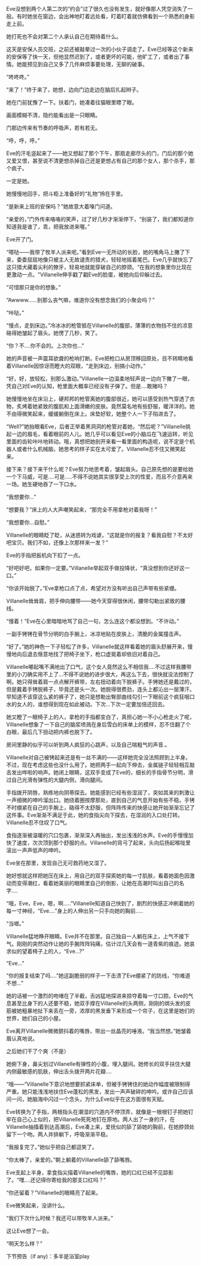 Eve没想到两个人第二次的“约会”过了很久也没有发生，就好像那人凭空消失了一般。有时她坐在窗边，会出神地盯着远处看，盯着盯着就仿佛看到一个熟悉的身影走上前。

她打死也不会对第二个人承认自己在期待着什么。

这天是安保人员交班，之前还被敲晕过一次的小伙子调走了。Eve已经等这个新来的安保等了快一天，但他显然迟到了，或者更坏的可能，他旷工了，或者出了事情。她能预见到自己又多了几件麻烦事要处理，无聊的破事。

“咚咚咚。”

“来了！”终于来了，她想，边向门边走边在脑后扎起辫子。

她在门前犹豫了一下。扶着门，她凑着往猫眼里瞟了眼。

画面模糊不清，隐约能看出是一只眼睛。

门那边传来有节奏的呼吸声，若有若无。

“呼，呼，呼。”

Eve的汗毛竖起来了——她又想起了那个下午，那扇走廊尽头的门，门后的那个她又爱又恨，甚至说不清更想杀掉自己还是更想占有自己的那个女人，那个杀手，那个疯子。

一定是她。

她慢慢地回手，把斗柜上准备好的“礼物”拎在手里。

“是新来上班的安保吗？”她故意大着嗓门问道。

“亲爱的，”门外传来咯咯的笑声，过了好几秒才渐渐停下，“别装了，我们都知道你知道我是谁了，乖，把我放进来喔。”

Eve开了门。

“嗒哒——我带了牧羊人派来呢。”看到Eve一无所动的长脸，她的嘴角马上撇了下来，委委屈屈地像只被主人无故谴责的猎犬，轻轻地摇着尾巴。Eve几乎就快忘了这只猎犬藏着尖利的獠牙，轻易地就能穿破自己的脖颈。“在我的想象里你比现在更激动一点。"Villanelle伸手戳了戳Eve的脸蛋，被她向后仰躲过去。

“可惜那只是你的想象。”

“Awwww......别那么丧气嘛，难道你没有想念我们的小聚会吗？”

“咔哒。”

“慢点，走到床边。”冷冰冰的枪管抵在Villanelle的腹部，薄薄的衣物挡不住的凉意硌得她皱起了眉头。她愣了几秒，笑了。

“你？不....你不会的。上次你也...”

她的声音被一声震耳欲聋的枪响打断。Eve把枪口从房顶移回原处，目不转睛地看着Villanelle因惊讶而瞪大的双眼，“走到床边，别搞小动作。”

“好，好，放轻松，别那么激动。”Villanelle一边温柔地轻声说一边向下撇了一眼，凭自己对Eve的认知，枪里面大概率已经没有子弹了。但是....敢赌吗？

她慢慢地坐在床沿上，硬邦邦的枪管离她的腹部很近，她可以感受到热气穿透了衣物，炙烤着她紧致的腹肌和上面滑嫩的皮肤。竟然莫名地有些舒服，暖洋洋的。她不由得微笑起来，缓缓躺倒在床上。床垫好软，她整个人一下子陷进去了。

“Well?”她抬眼看Eve，后者正举着黑洞洞的枪管对着她，“然后呢？”Villanelle挑起一边的眉毛，看着眼前的人儿。她几乎可以看见Eve的小脑瓜在飞速运转，听见里面的齿轮咔咔地转动。哦，真想把她剖开来看一看里面的构造呢，说不定是个机器人或者什么机械脑，她思考的样子实在太可爱了。Villanelle忍不住又微笑起来。

接下来？接下来干什么呢？Eve努力地思考着，皱起眉头。自己原先想的是要给她一个下马威，可是....可是.....不得不说她其实很享受上次的性爱，而且不介意再来一场。她生硬地吞了一下口水。

“我想要你...”

“想要我？”床上的人大声嘲笑起来，“那完全不用拿枪对着我呀！”

“我想要你...自慰。”

Villanelle的眼睛眨了眨，从迷惑转为戏谑，“这就是你的报复？看我自慰？不太好吧宝贝。我们不如，还像上次那样来一发？”

Eve的手指把扳机向下扣了一点。

“好吧好吧，如果你一定要。”Villanelle举起双手做投降状，“真没想到你还好这一口。”

“你该开始脱了。”Eve拿枪口点了点，希望对方没有听出自己声带有些紧绷。

Villanelle耸耸肩，把手伸向腰带——她今天穿得很休闲，腰带勾勒出紧致的腰线。

“慢着！”Eve在心里暗暗地骂了自己一句，怎么连这个都没想到。“不许动。”

一副手铐铐在骨节分明的白手腕上，冰凉地贴在皮肤上，清脆的金属撞击声。

“好了。”她的神色一下子轻松了许多，Villanelle就这样看着她的眉头舒展开来，慢慢地向后退去惬意地找了把椅子坐下，枪口虚晃着却依旧对着自己。

Villanelle嘟起嘴不满地出了口气，这个女人竟然这么不相信我....不过这样我腰带里的小刀确实用不上了...不得不说她的进步很大，再这么下去，很快就没法控制了啊。她只得耸着肩一点点解开裤带，左右扭动着向下脱裤子。手铐她还是戴过的，但是戴着手铐脱裤子，毕竟还是头一次。她脱得很费劲，连头上都沁出一层薄汗。早知道不该穿这么紧的裤子了，她只是想勒出臀部曲线勾引一下眼前这个疯狂咽口水的女人的，谁想得到现在如此被动。下次...下次一定要加倍还回去。

她又瞪了一眼椅子上的人，拿枪的手指都变白了，真担心她一不小心枪走火了呢，Villanelle想象了一下自己的脑浆喷溅在身后雪白的床单上的模样，忍不住翻了个白眼，最后几下扭动把内裤也脱下了。

房间里静的似乎可以听到两人疯狂的心跳声，以及自己喘粗气的声音.。

Villanelle对自己被铐起来还是有一丝不满的——这样她完全没法照顾到上半身。不过，现在考虑这些也没什么用了。她把两手一起向下伸去，金属链子轻轻相互敲击发出哗啦的响声。她闭上眼睛，这双手变成了Eve的，细长的手指骨节分明，滑过自己光滑有弹性的大腿内侧，滑向腿间。

手指拨开阴唇，熟练地向阴蒂探去。她能感到已经有些湿润了，突如其来的刺激让一声细微的呻吟溜出口。她绕着圈按摩那处，直到自己的气息开始有些不稳。手铐不时绷紧在自己的手腕上，硌得不太舒服，但阵阵传来的快感让她开始渐渐忘记了这件事。Eve渐渐不满足于此，她的食指尖向下探去，在湿润的入口处打转。Villanelle忍不住叹了口气。

食指逐渐被温暖的穴口包裹，渐渐深入再抽出，发出浅浅的水声。Eve的手慢慢加快了速度，次次顶到那个舒服的点。Villanelle的背弓了起来，头向后扬起喉咙里滚出一声声低声的呻吟。

Eve坐在那里，发现自己无可救药地又湿了。

她好想就这样把她压在床上，用自己的双手探索她的每一寸肌肤，看着她面色因激动而变得潮红，看着她美丽的眼睛里自己的倒影，让她在高潮时叫出自己的名字....

“哦，Eve，Eve，嗯，啊.....”Villanelle知道自己快到了，剧烈的快感正冲刷着她的每一寸神经，“Eve....”身上的人伸出另一只手向她的胸前.....

“当啷。”

Villanelle猛地睁开眼睛。Eve并不在那里。自己独自一人躺在床上，上气不接下气。刚刚的突然动作让她的手腕阵阵钝痛，估计过几天会有一道青紫的痕迹。她哀求似的望着椅子上的人，“Eve...?"

“Eve...”

“你的报复结束了吗....”她这副脆弱的样子一下击溃了Eve绷紧了的防线，“你难道不想...”

她的话被一个激烈的吻堵在了半截，舌凶猛地探进来掠夺着每一寸口腔。Eve的气息甚至比身下的人还要不稳，她双手撑在Villanelle的头两侧，刚刚的绑头发的皮筋被她粗暴地扯下来丢在一旁，浓厚的黑发垂下来形成一个帘子，在这里是她们的世界，她们自己的小屋。

Eve离开Villanelle微微颤抖着的嘴唇，带出一丝晶亮的唾液。“我当然想。”她皱着眉认真地说。

之后她们干了个爽（不是）

她俯下身，鼻尖划过Villanelle有弹性的小腹，埋入腿间。她修长的双手扶住大腿内侧最敏感的肌肤，伸出舌头拨开两片花瓣....

“哦——”Villanelle下意识地想要抓紧床单，但被手铐铐住的她动作幅度被限制得严重。她只能浅浅地扶住Eve蓬松的黑发，发出一声声破碎的呻吟。或许自己应该问一问，她脑海中闪过一个念头，为什么Eve似乎在这方面很有天赋。

Eve转换为了手指，两根指头在潮湿的穴道内不停顶弄，就像是一根根钉子把她钉牢在自己心上似的，把Villanelle死死地钉在原地。两人出了一身的汗，在Villanelle抽搐着到达高潮后，Eve凑上来，爱抚似的舔了舔她的胸前，在她脖颈处留下一个吻。两人并排躺下，呼吸渐渐平稳。

“我报复完了。”她似乎把自己都逗笑了。

“你太棒了，亲爱的。”朝上躺着的Villanelle舔了舔嘴唇。

Eve支起上半身，拿食指尖描着Villanelle的嘴唇，她的口红已经不见踪影了。“嘿....还记得你寄给我的那支口红吗？”

“你还留着？”Villanelle的眼睛亮了起来。

Eve微笑起来，没讲什么。

“我们下次什么时候？我还可以带牧羊人派来。”

这让Eve想了一会。

“明天怎么样？”



下节预告（if any)：多半是浴室play 
